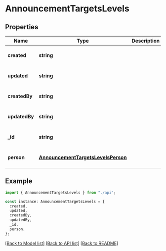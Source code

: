 # AnnouncementTargetsLevels

## Properties

| Name          | Type                                                                      | Description | Notes                             |
| ------------- | ------------------------------------------------------------------------- | ----------- | --------------------------------- |
| **created**   | **string**                                                                |             | [optional] [default to undefined] |
| **updated**   | **string**                                                                |             | [optional] [default to undefined] |
| **createdBy** | **string**                                                                |             | [optional] [default to undefined] |
| **updatedBy** | **string**                                                                |             | [optional] [default to undefined] |
| **\_id**      | **string**                                                                |             | [optional] [default to undefined] |
| **person**    | [**AnnouncementTargetsLevelsPerson**](AnnouncementTargetsLevelsPerson.md) |             | [optional] [default to undefined] |

## Example

```typescript
import { AnnouncementTargetsLevels } from "./api";

const instance: AnnouncementTargetsLevels = {
  created,
  updated,
  createdBy,
  updatedBy,
  _id,
  person,
};
```

[[Back to Model list]](../README.md#documentation-for-models) [[Back to API list]](../README.md#documentation-for-api-endpoints) [[Back to README]](../README.md)
